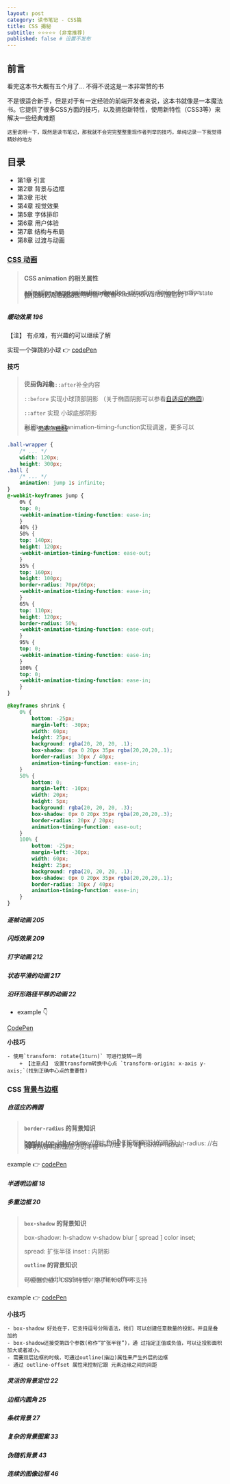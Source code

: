 ```yaml
---
layout: post
category: 读书笔记 - CSS篇
title: CSS 揭秘
subtitle: ⭐️⭐️⭐️⭐️⭐️ (非常推荐)
published: false # 设置不发布
---
```


<!--TODO: 改善-->
<style>
blockquote {
    white-space: pre-wrap;
    line-height: 2px;
}

</style>

## 前言
    
   看完这本书大概有五个月了... 不得不说这是一本非常赞的书

   不是很适合新手，但是对于有一定经验的前端开发者来说，这本书就像是一本魔法书。它提供了很多CSS方面的技巧，以及拥抱新特性，使用新特性（CSS3等）来解决一些经典难题

   <small>这里说明一下，既然是读书笔记，那我就不会完完整整重现作者列举的技巧，单纯记录一下我觉得精妙的地方</small>


<!-- 我这里有电子版本，需要的可以自行去百度云盘下载，觉得我的信息有用的话，就点个赞吧～ 链接:http://pan.baidu.com/s/1eRE256E  密码:bf99-->
## 目录

- 第1章 引言
- 第2章 背景与边框
- 第3章 形状
- 第4章 视觉效果
- 第5章 字体排印
- 第6章 用户体验
- 第7章 结构与布局
- 第8章 过渡与动画

### [CSS 动画](https://www.w3.org/TR/css3-animations/)

> **CSS animation 的相关属性**
>
> animation-name
> animation-duration
> animation-timing-function
> animation-iteration-count
> animation-direction
> animation-play-state
> animation-delay
> animation-fill-mode (决定执行完后最后应用的值；取值：none;forwards(最后的值);backwards;both ）

##### 缓动效果 196

<!-- TODO: 深入学习 -->

【注】 有点难，有兴趣的可以继续了解

实现一个弹跳的小球  👉 [codePen](https://codepen.io/kasmine/pen/awyMEx?editors=1100)

**技巧**

> 使用**伪对象** `::before`和`::after`补全内容
>
>    `::before` 实现小球顶部阴影 （关于椭圆阴影可以参看[自适应的椭圆]()）
>
>    `::after` 实现 小球底部阴影 
>
> 利用`keyframe`和animation-timing-function实现调速，更多可以 参看 [贝塞尔曲线](http://cubic-bezier.com) <!-- TODO: -->


```css
.ball-wrapper {
    /* ... */
    width: 120px;
    height: 300px;
.ball {
    /* ... */    
    animation: jump 1s infinite;
}
@-webkit-keyframes jump {
    0% {
	top: 0;
	-webkit-animation-timing-function: ease-in;
    }
    40% {}
    50% {
	top: 140px;
	height: 120px;
	-webkit-animtion-timing-function: ease-out;
    }
    55% {
	top: 160px;
	height: 100px;
	border-radius: 70px/60px;
	-webkit-animation-timing-function: ease-in;
    }
    65% {
	top: 110px;
	height: 120px;
	border-radius: 50%;
	-webkit-animation-timing-function: ease-out;
    }
    95% {
	top: 0;
	-webkit-animation-timing-function: ease-in;
    }
    100% {
	top: 0;
	-webkit-animation-timing-function: ease-in;
    }
}

@keyframes shrink {
    0% {
        bottom: -25px;
        margin-left: -30px;
        width: 60px;
        height: 25px;
        background: rgba(20, 20, 20, .1);
        box-shadow: 0px 0 20px 35px rgba(20,20,20,.1);
        border-radius: 30px / 40px;
        animation-timing-function: ease-in;
    }
    50% {
        bottom: 0;
        margin-left: -10px;
        width: 20px;
        height: 5px;
        background: rgba(20, 20, 20, .3);
        box-shadow: 0px 0 20px 35px rgba(20,20,20,.3);
        border-radius: 20px / 20px;
        animation-timing-function: ease-out;
    }
    100% {
        bottom: -25px;
        margin-left: -30px;
        width: 60px;
        height: 25px;
        background: rgba(20, 20, 20, .1);
        box-shadow: 0px 0 20px 35px rgba(20,20,20,.1);
        border-radius: 30px / 40px;
        animation-timing-function: ease-in;
    }
}

```


##### 逐帧动画 205 
##### 闪烁效果 209 
##### 打字动画 212 
##### 状态平滑的动画 217 
##### 沿环形路径平移的动画 22

* example 👇

[CodePen](https://codepen.io/kasmine/pen/yXoWKg)


**小技巧**
```
- 使用`transform: rotate(1turn)` 可进行旋转一周
    + 【注意点】 设置transform转换中心点 `transform-origin: x-axis y-axis;`(找到正确中心点的重要性)
```

### CSS [背景与边框](https://www.w3.org/TR/css-backgrounds/)

##### 自适应的椭圆

> **`border-radius` 的背景知识**
>  
> border-top-left-radius: //左上角 1⃣️（按照顺时针的顺序）
> border-top-right-radius: //右上角 2⃣️
> border-bottom-right-radius: //右下角 3⃣️
> border-bottom-left-radius: //左下角 4⃣️
> border-radius: length/length; // 水平方向半径/垂直方向半径


example 👉 [codePen](https://codepen.io/kasmine/pen/yXowbK)

##### 半透明边框 18 

##### 多重边框 20 

> **`box-shadow` 的背景知识**
>
> box-shadow:  h-shadow v-shadow blur [ spread ] color inset;
>
> spread: 扩张半径
> inset : 内阴影
> 
>  **`outline` 的背景知识**
>
>  outline:  width style  color
>  outline-offset: 可设置负值；CSS3特性，除了IE10以下不支持
 
example 👉 [codePen](https://codepen.io/kasmine/pen/)



**小技巧**
```
- box-shadow 好处在于，它支持逗号分隔语法，我们 可以创建任意数量的投影。并且是叠加的
- box-shadow还接受第四个参数(称作“扩张半径”)，通 过指定正值或负值，可以让投影面积加大或者减小。
- 需要双层边框的时候，可通过outline(描边)属性来产生外层的边框
- 通过 outline-offset 属性来控制它跟 元素边缘之间的间距
```



##### 灵活的背景定位 22 
##### 边框内圆角 25 
##### 条纹背景 27 
##### 复杂的背景图案 33 
##### 伪随机背景 43 
##### 连续的图像边框 46 